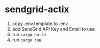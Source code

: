 # sendgrid-actix

1. copy .env.template to .env
2. add SendGrid API Key and Email to use
3. run `cargo build`
4. run `cargo run`
